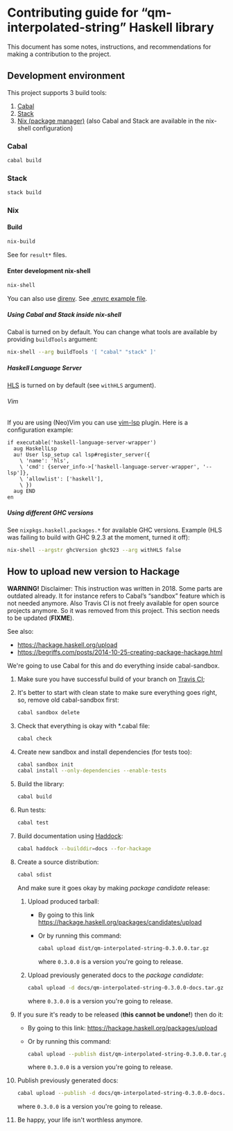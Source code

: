 # Contributing guide for “qm-interpolated-string” Haskell library

This document has some notes, instructions, and recommendations for making a
contribution to the project.


## Development environment

This project supports 3 build tools:

1. [Cabal](https://www.haskell.org/cabal/)
2. [Stack](https://haskellstack.org)
3. [Nix (package manager)](https://github.com/NixOS/nix)
   (also Cabal and Stack are available in the nix-shell configuration)


### Cabal

``` sh
cabal build
```


### Stack

``` sh
stack build
```


### Nix

#### Build

``` sh
nix-build
```

See for `result*` files.

#### Enter development nix-shell

``` sh
nix-shell
```

You can also use [direnv](https://direnv.net/).
See [.envrc example file](.envrc.example).

##### Using Cabal and Stack inside nix-shell

Cabal is turned on by default. You can change what tools are available by
providing `buildTools` argument:

``` sh
nix-shell --arg buildTools '[ "cabal" "stack" ]'
```

##### Haskell Language Server

[HLS](https://github.com/haskell/haskell-language-server) is turned on by
default (see `withHLS` argument).

###### Vim

If you are using (Neo)Vim you can use
[vim-lsp](https://github.com/prabirshrestha/vim-lsp) plugin.
Here is a configuration example:

``` viml
if executable('haskell-language-server-wrapper')
  aug HaskellLsp
  au! User lsp_setup cal lsp#register_server({
    \ 'name': 'hls',
    \ 'cmd': {server_info->['haskell-language-server-wrapper', '--lsp']},
    \ 'allowlist': ['haskell'],
    \ })
  aug END
en
```

##### Using different GHC versions

See `nixpkgs.haskell.packages.*` for available GHC versions.
Example (HLS was failing to build with GHC 9.2.3 at the moment, turned it off):

``` sh
nix-shell --argstr ghcVersion ghc923 --arg withHLS false
```


## How to upload new version to Hackage

**WARNING!** Disclaimer: This instruction was written in 2018. Some parts are
outdated already. It for instance refers to Cabal’s “sandbox” feature which is
not needed anymore. Also Travis CI is not freely available for open source
projects anymore. So it was removed from this project. This section needs to be
updated (**FIXME**).

See also:
  * https://hackage.haskell.org/upload
  * https://begriffs.com/posts/2014-10-25-creating-package-hackage.html

We're going to use Cabal for this and do everything inside cabal-sandbox.

1. Make sure you have successful build of your branch on
   [Travis CI](https://travis-ci.org/unclechu/haskell-qm-interpolated-string);

2. It's better to start with clean state to make sure everything goes right, so, remove old cabal-sandbox first:

   ```bash
   cabal sandbox delete
   ```

3. Check that everything is okay with *.cabal file:

   ```bash
   cabal check
   ```

4. Create new sandbox and install dependencies (for tests too):

   ```bash
   cabal sandbox init
   cabal install --only-dependencies --enable-tests
   ```

5. Build the library:

   ```bash
   cabal build
   ```

6. Run tests:

   ```bash
   cabal test
   ```

7. Build documentation using [Haddock](http://hackage.haskell.org/package/haddock):

   ```bash
   cabal haddock --builddir=docs --for-hackage
   ```

8. Create a source distribution:

   ```bash
   cabal sdist
   ```

   And make sure it goes okay by making *package candidate* release:

   1. Upload produced tarball:

      - By going to this link https://hackage.haskell.org/packages/candidates/upload
      - Or by running this command:

        ```bash
        cabal upload dist/qm-interpolated-string-0.3.0.0.tar.gz
        ```

        where `0.3.0.0` is a version you're going to release.

   2. Upload previously generated docs to the *package candidate*:

      ```bash
      cabal upload -d docs/qm-interpolated-string-0.3.0.0-docs.tar.gz
      ```

      where `0.3.0.0` is a version you're going to release.

9. If you sure it's ready to be released (**this cannot be undone!**) then do it:

   - By going to this link: https://hackage.haskell.org/packages/upload
   - Or by running this command:

     ```bash
     cabal upload --publish dist/qm-interpolated-string-0.3.0.0.tar.gz
     ```

     where `0.3.0.0` is a version you're going to release.

10. Publish previously generated docs:

    ```bash
    cabal upload --publish -d docs/qm-interpolated-string-0.3.0.0-docs.tar.gz
    ```

    where `0.3.0.0` is a version you're going to release.

11. Be happy, your life isn't worthless anymore.

